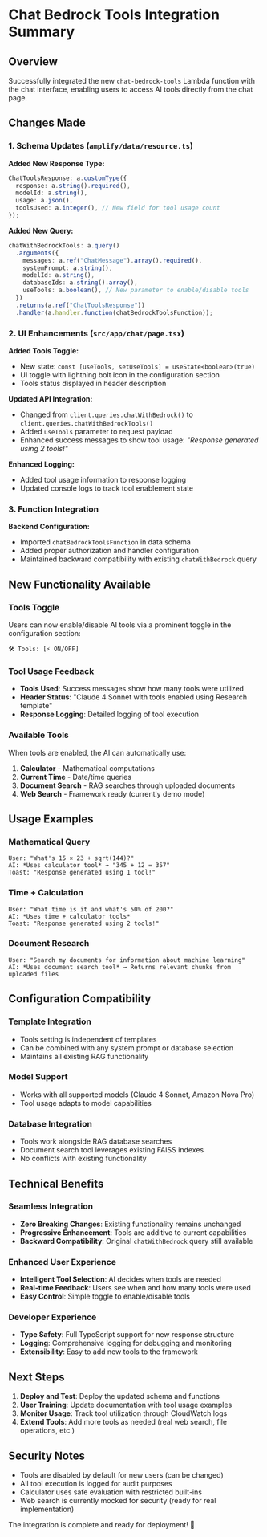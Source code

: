 # Chat Bedrock Tools Integration Summary

## Overview

Successfully integrated the new `chat-bedrock-tools` Lambda function with the chat interface, enabling users to access AI tools directly from the chat page.

## Changes Made

### 1. **Schema Updates** (`amplify/data/resource.ts`)

**Added New Response Type:**

```typescript
ChatToolsResponse: a.customType({
  response: a.string().required(),
  modelId: a.string(),
  usage: a.json(),
  toolsUsed: a.integer(), // New field for tool usage count
});
```

**Added New Query:**

```typescript
chatWithBedrockTools: a.query()
  .arguments({
    messages: a.ref("ChatMessage").array().required(),
    systemPrompt: a.string(),
    modelId: a.string(),
    databaseIds: a.string().array(),
    useTools: a.boolean(), // New parameter to enable/disable tools
  })
  .returns(a.ref("ChatToolsResponse"))
  .handler(a.handler.function(chatBedrockToolsFunction));
```

### 2. **UI Enhancements** (`src/app/chat/page.tsx`)

**Added Tools Toggle:**

- New state: `const [useTools, setUseTools] = useState<boolean>(true)`
- UI toggle with lightning bolt icon in the configuration section
- Tools status displayed in header description

**Updated API Integration:**

- Changed from `client.queries.chatWithBedrock()` to `client.queries.chatWithBedrockTools()`
- Added `useTools` parameter to request payload
- Enhanced success messages to show tool usage: _"Response generated using 2 tools!"_

**Enhanced Logging:**

- Added tool usage information to response logging
- Updated console logs to track tool enablement state

### 3. **Function Integration**

**Backend Configuration:**

- Imported `chatBedrockToolsFunction` in data schema
- Added proper authorization and handler configuration
- Maintained backward compatibility with existing `chatWithBedrock` query

## New Functionality Available

### **Tools Toggle**

Users can now enable/disable AI tools via a prominent toggle in the configuration section:

```
🛠️ Tools: [⚡ ON/OFF]
```

### **Tool Usage Feedback**

- **Tools Used**: Success messages show how many tools were utilized
- **Header Status**: "Claude 4 Sonnet with tools enabled using Research template"
- **Response Logging**: Detailed logging of tool execution

### **Available Tools**

When tools are enabled, the AI can automatically use:

1. **Calculator** - Mathematical computations
2. **Current Time** - Date/time queries
3. **Document Search** - RAG searches through uploaded documents
4. **Web Search** - Framework ready (currently demo mode)

## Usage Examples

### **Mathematical Query**

```
User: "What's 15 × 23 + sqrt(144)?"
AI: *Uses calculator tool* → "345 + 12 = 357"
Toast: "Response generated using 1 tool!"
```

### **Time + Calculation**

```
User: "What time is it and what's 50% of 200?"
AI: *Uses time + calculator tools*
Toast: "Response generated using 2 tools!"
```

### **Document Research**

```
User: "Search my documents for information about machine learning"
AI: *Uses document search tool* → Returns relevant chunks from uploaded files
```

## Configuration Compatibility

### **Template Integration**

- Tools setting is independent of templates
- Can be combined with any system prompt or database selection
- Maintains all existing RAG functionality

### **Model Support**

- Works with all supported models (Claude 4 Sonnet, Amazon Nova Pro)
- Tool usage adapts to model capabilities

### **Database Integration**

- Tools work alongside RAG database searches
- Document search tool leverages existing FAISS indexes
- No conflicts with existing functionality

## Technical Benefits

### **Seamless Integration**

- **Zero Breaking Changes**: Existing functionality remains unchanged
- **Progressive Enhancement**: Tools are additive to current capabilities
- **Backward Compatibility**: Original `chatWithBedrock` query still available

### **Enhanced User Experience**

- **Intelligent Tool Selection**: AI decides when tools are needed
- **Real-time Feedback**: Users see when and how many tools were used
- **Easy Control**: Simple toggle to enable/disable tools

### **Developer Experience**

- **Type Safety**: Full TypeScript support for new response structure
- **Logging**: Comprehensive logging for debugging and monitoring
- **Extensibility**: Easy to add new tools to the framework

## Next Steps

1. **Deploy and Test**: Deploy the updated schema and functions
2. **User Training**: Update documentation with tool usage examples
3. **Monitor Usage**: Track tool utilization through CloudWatch logs
4. **Extend Tools**: Add more tools as needed (real web search, file operations, etc.)

## Security Notes

- Tools are disabled by default for new users (can be changed)
- All tool execution is logged for audit purposes
- Calculator uses safe evaluation with restricted built-ins
- Web search is currently mocked for security (ready for real implementation)

The integration is complete and ready for deployment! 🚀
